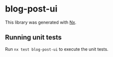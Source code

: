 # blog-post-ui

This library was generated with [Nx](https://nx.dev).

## Running unit tests

Run `nx test blog-post-ui` to execute the unit tests.
